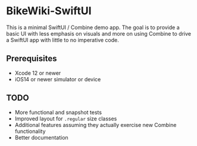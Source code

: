 # BikeWiki-SwiftUI

This is a minimal SwiftUI / Combine demo app. The goal is to provide a basic UI with less emphasis on visuals and more on using Combine to drive a SwiftUI app with little to no imperative code.

## Prerequisites

* Xcode 12 or newer
* iOS14 or newer simulator or device

## TODO

* More functional and snapshot tests
* Improved layout for `.regular` size classes
* Additional features assuming they actually exercise new Combine functionality
* Better documentation
 
